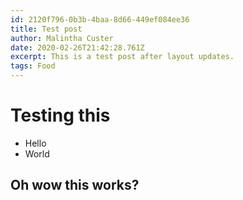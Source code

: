 ```yaml
---
id: 2120f796-0b3b-4baa-8d66-449ef084ee36
title: Test post
author: Malintha Custer
date: 2020-02-26T21:42:28.761Z
excerpt: This is a test post after layout updates.
tags: Food
---
```

# Testing this

* Hello
* World

## Oh wow this works?

